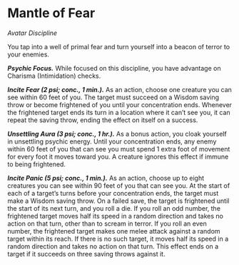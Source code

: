 # Mantle of Fear
*Avatar Discipline*

You tap into a well of primal fear and turn yourself into a beacon of terror to your enemies.

***Psychic Focus.*** While focused on this discipline, you have advantage on Charisma (Intimidation) checks.

***Incite Fear (2 psi; conc., 1 min.).*** As an action, choose one creature you can see within 60 feet of you. The target must succeed on a Wisdom saving throw or become frightened of you until your concentration ends. Whenever the frightened target ends its turn in a location where it can’t see you, it can repeat the saving throw, ending the effect on itself on a success.

***Unsettling Aura (3 psi; conc., 1 hr.).*** As a bonus action, you cloak yourself in unsettling psychic energy. Until your concentration ends, any enemy within 60 feet of you that can see you must spend 1 extra foot of movement for every foot it moves toward you. A creature ignores this effect if immune to being frightened.

***Incite Panic (5 psi; conc., 1 min.).*** As an action, choose up to eight creatures you can see within 90 feet of you that can see you. At the start of each of a target’s turns before your concentration ends, the target must make a Wisdom saving throw. On a failed save, the target is frightened until the start of its next turn, and you roll a die. If you roll an odd number, the frightened target moves half its speed in a random direction and takes no action on that turn, other than to scream in terror. If you roll an even number, the frightened target makes one melee attack against a random target within its reach. If there is no such target, it moves half its speed in a random direction and takes no action on that turn. This effect ends on a target if it succeeds on three saving throws against it.
